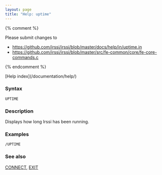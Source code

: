 ```yaml
---
layout: page
title: "Help: uptime"
---
```


{% comment %}

Please submit changes to
- https://github.com/irssi/irssi/blob/master/docs/help/in/uptime.in
- https://github.com/irssi/irssi/blob/master/src/fe-common/core/fe-core-commands.c


{% endcomment %}
<nav markdown="1">
[Help index](/documentation/help/)
</nav>

### Syntax ###

<div class="highlight irssisyntax"><pre style="\-\-cmdlen:-2ch"><code><span class="synB">UPTIME</span></code></pre></div>



### Description ###

Displays how long Irssi has been running.

### Examples ###

    /UPTIME

### See also ###
[CONNECT](/documentation/help/connect/), [EXIT](/documentation/help/exit/)


